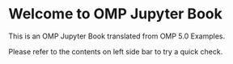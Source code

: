 Welcome to OMP Jupyter Book
============================

This is an OMP Jupyter Book translated from OMP 5.0 Examples.

Please refer to the contents on left side bar to try a quick check.

